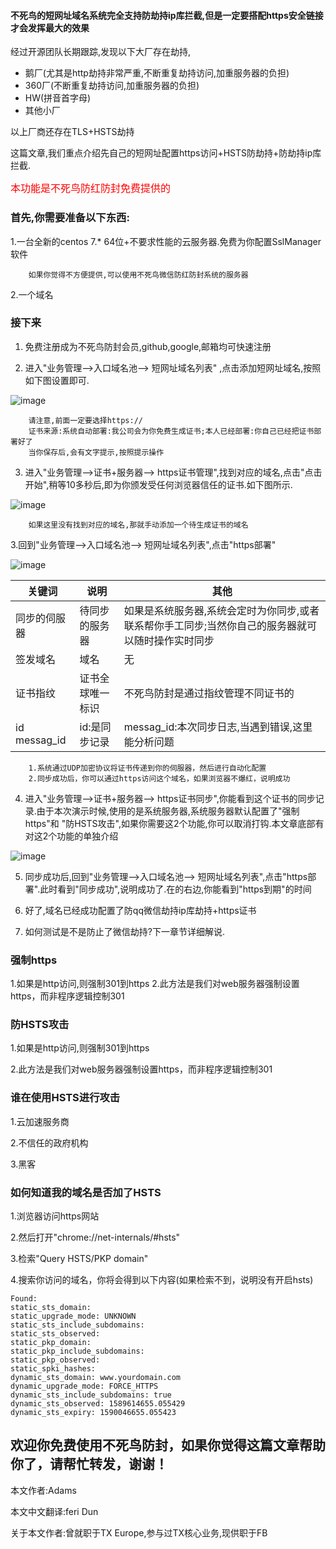 #### 不死鸟的短网址域名系统完全支持防劫持ip库拦截,但是一定要搭配https安全链接才会发挥最大的效果
经过开源团队长期跟踪,发现以下大厂存在劫持,

- 鹅厂(尤其是http劫持非常严重,不断重复劫持访问,加重服务器的负担)
- 360厂(不断重复劫持访问,加重服务器的负担)
-  HW(拼音首字母)
- 其他小厂

以上厂商还存在TLS+HSTS劫持

这篇文章,我们重点介绍先自己的短网址配置https访问+HSTS防劫持+防劫持ip库拦截.

<font color=red size=3>本功能是不死鸟防红防封免费提供的</font>

### 首先,你需要准备以下东西:
1.一台全新的centos  7.* 64位+不要求性能的云服务器.免费为你配置SslManager软件
```
    如果你觉得不方便提供,可以使用不死鸟微信防红防封系统的服务器

```
2.一个域名



### 接下来

1. 免费注册成为不死鸟防封会员,github,google,邮箱均可快速注册

2. 进入"业务管理-->入口域名池--> 短网址域名列表"  ,点击添加短网址域名,按照如下图设置即可.

![image](https://static.cloudcdn.xyz/static/fangfeng-guide-articles/material/ssl_server/ssl_manage_short_domain_add.png)

```
    请注意,前面一定要选择https://
    证书来源:系统自动部署:我公司会为你免费生成证书;本人已经部署:你自己已经把证书部署好了
    当你保存后,会有文字提示,按照提示操作
```
3. 进入"业务管理-->证书+服务器--> https证书管理",找到对应的域名,点击"点击开始",稍等10多秒后,即为你颁发受任何浏览器信任的证书.如下图所示.

![image](https://static.cloudcdn.xyz/static/fangfeng-guide-articles/material/ssl_server/ssl_manage_added_file_domain.png)

```
    如果这里没有找到对应的域名,那就手动添加一个待生成证书的域名
```

3.回到"业务管理-->入口域名池--> 短网址域名列表",点击"https部署"

![image](https://static.cloudcdn.xyz/static/fangfeng-guide-articles/material/ssl_server/ssl_manage_synchronous_management.png)

|  关键词   | 说明  |   其他  |
|  ----  | ----  | ----  |
| 同步的伺服器  | 待同步的服务器 | 如果是系统服务器,系统会定时为你同步,或者联系帮你手工同步;当然你自己的服务器就可以随时操作实时同步 |
| 签发域名  | 域名 | 无 |
| 证书指纹  | 证书全球唯一标识 | 不死鸟防封是通过指纹管理不同证书的 |
| id messag_id  | id:是同步记录 | messag_id:本次同步日志,当遇到错误,这里能分析问题 |



```
    1.系统通过UDP加密协议将证书传递到你的伺服器，然后进行自动化配置
    2.同步成功后，你可以通过https访问这个域名，如果浏览器不爆红，说明成功
```

4. 进入"业务管理-->证书+服务器--> https证书同步",你能看到这个证书的同步记录.由于本次演示时候,使用的是系统服务器,系统服务器默认配置了"强制https"和 "防HSTS攻击",如果你需要这2个功能,你可以取消打钩.本文章底部有对这2个功能的单独介绍

![image](https://static.cloudcdn.xyz/static/fangfeng-guide-articles/material/ssl_server/ssl_synchronous_record.png)

5. 同步成功后,回到"业务管理-->入口域名池--> 短网址域名列表",点击"https部署".此时看到"同步成功",说明成功了.在的右边,你能看到"https到期"的时间

6. 好了,域名已经成功配置了防qq微信劫持ip库劫持+https证书

7. 如何测试是不是防止了微信劫持?下一章节详细解说.

### 强制https
1.如果是http访问,则强制301到https
2.此方法是我们对web服务器强制设置https，而非程序逻辑控制301

### 防HSTS攻击

1.如果是http访问,则强制301到https

2.此方法是我们对web服务器强制设置https，而非程序逻辑控制301

### 谁在使用HSTS进行攻击
1.云加速服务商

2.不信任的政府机构

3.黑客
### 如何知道我的域名是否加了HSTS
1.浏览器访问https网站

2.然后打开"chrome://net-internals/#hsts"

3.检索"Query HSTS/PKP domain"

4.搜索你访问的域名，你将会得到以下内容(如果检索不到，说明没有开启hsts)

```
Found:
static_sts_domain:
static_upgrade_mode: UNKNOWN
static_sts_include_subdomains:
static_sts_observed:
static_pkp_domain:
static_pkp_include_subdomains:
static_pkp_observed:
static_spki_hashes:
dynamic_sts_domain: www.yourdomain.com
dynamic_upgrade_mode: FORCE_HTTPS
dynamic_sts_include_subdomains: true
dynamic_sts_observed: 1589614655.055429
dynamic_sts_expiry: 1590046655.055423
```

##  欢迎你免费使用不死鸟防封，如果你觉得这篇文章帮助你了，请帮忙转发，谢谢！

本文作者:Adams

本文中文翻译:feri Dun

关于本文作者:曾就职于TX Europe,参与过TX核心业务,现供职于FB